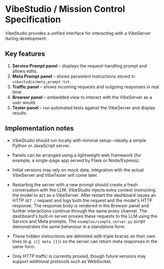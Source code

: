 # VibeStudio / Mission Control Specification

VibeStudio provides a unified interface for interacting with a VibeServer during development.

## Key features

1. **Service Prompt panel** – displays the request-handling prompt and allows edits.
2. **Meta Prompt panel** – shows persistent instructions stored in `vibestudio/meta_prompt.txt`.
3. **Traffic panel** – shows incoming requests and outgoing responses in real time.
4. **Browser panel** – embedded view to interact with the VibeServer as a user would.
5. **Tester panel** – run automated tests against the VibeServer and display results.

## Implementation notes

* VibeStudio should run locally with minimal setup—ideally a simple Python or JavaScript server.
* Panels can be arranged using a lightweight web framework (for example, a single-page app served by Flask or Node/Express).
* Initial versions may rely on mock data; integration with the actual VibeServer and VibeTester will come later.
* Restarting the server with a new prompt should create a fresh conversation
  with the LLM. VibeStudio injects extra context instructing the model to act
  as a VibeServer. After restart the dashboard issues an HTTP `GET /` request
  and logs both the request and the model's HTTP response. The response body is
  rendered in the Browser panel and further interactions continue through the
  same proxy channel. The dashboard's built-in server proxies these requests
  to the LLM using the Service and Meta prompts. The `examples/simple_server.py`
  script demonstrates the same behaviour in a standalone form.

* These hidden instructions are delimited with triple braces on their own
  lines (e.g. `{{{ meta }}}`) so the server can return meta responses in the
  same form.
* Only HTTP traffic is currently proxied, though future versions may support
  additional protocols such as WebSocket.
